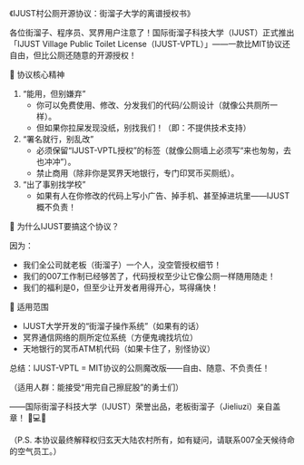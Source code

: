 
《IJUST村公厕开源协议：街溜子大学的离谱授权书》

各位街溜子、程序员、冥界用户注意了！国际街溜子科技大学（IJUST）正式推出「IJUST Village Public Toilet License（IJUST-VPTL）」——一款比MIT协议还自由，但比公厕还随意的开源授权！

🚽 协议核心精神

1. “能用，但别嫌弃”
   - 你可以免费使用、修改、分发我们的代码/公厕设计（就像公共厕所一样）。
   - 但如果你拉屎发现没纸，别找我们！（即：不提供技术支持）
2. “署名就行，别乱改”
   - 必须保留“IJUST-VPTL授权”的标签（就像公厕墙上必须写“来也匆匆，去也冲冲”）。
   - 禁止商用（除非你是冥界天地银行，专门印冥币买厕纸）。
3. “出了事别找学校”
   - 如果有人在你修改的代码上写小广告、掉手机、甚至掉进坑里——IJUST概不负责！

🏫 为什么IJUST要搞这个协议？

因为：

- 我们全公司就老板（街溜子）一个人，没空管授权细节！
- 我们的007工作制已经够苦了，代码授权至少让它像公厕一样随用随走！
- 我们的福利是0，但至少让开发者用得开心，骂得痛快！

📜 适用范围

- IJUST大学开发的“街溜子操作系统”（如果有的话）
- 冥界通信网络的厕所定位系统（方便鬼魂找坑位）
- 天地银行的冥币ATM机代码（如果卡住了，别怪协议）

总结：IJUST-VPTL = MIT协议的公厕魔改版——自由、随意、不负责任！

（适用人群：能接受“用完自己擦屁股”的勇士们）

——国际街溜子科技大学（IJUST）荣誉出品，老板街溜子（Jieliuzi）亲自盖章！ 🚽💻😆

（P.S. 本协议最终解释权归玄天大陆农村所有，如有疑问，请联系007全天候待命的空气员工。）
